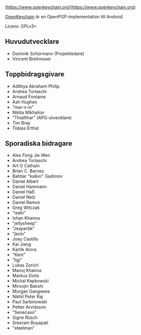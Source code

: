 [//]: # (NOTERING: Var vänlig och sätt varje mening på sin egen rad, Transifex sätter varje rad i sitt eget fält för översättningar!)

[https://www.openkeychain.org](https://www.openkeychain.org)

[OpenKeychain](https://www.openkeychain.org) är en OpenPGP-implementation till Android.

Licens: GPLv3+

[//]: # (OBS: Alfabetisk ordning)

## Huvudutvecklare
  * Dominik Schürmann (Projektledare)
  * Vincent Breitmoser

## Toppbidragsgivare
  * Adithya Abraham Philip
  * Andrea Torlaschi
  * Arnaud Fontaine
  * Ash Hughes
  * "mar-v-in"
  * Nikita Mikhailov
  * "Thialfihar" (APG-utvecklare)
  * Tim Bray
  * Tobias Erthal

## Sporadiska bidragare
  * Alex Fong Jie Wen
  * Andrea Torlaschi
  * Art O Cathain
  * Brian C. Barnes
  * Bahtiar "kalkin" Gadimov
  * Daniel Albert
  * Daniel Hammann
  * Daniel Haß
  * Daniel Nelz
  * Daniel Ramos
  * Greg Witczak
  * "iseki"
  * Ishan Khanna
  * "jellysheep"
  * "Jesperbk"
  * "jkolo"
  * Joey Castillo
  * Kai Jiang
  * Kartik Arora
  * "Kent"
  * "ligi"
  * Lukas Zorich
  * Manoj Khanna
  * Markus Doits
  * Michal Kepkowski
  * Miroojin Bakshi
  * Morgan Gangwere
  * Nikhil Peter Raj
  * Paul Sarbinowski
  * Petter Arvidsson
  * "Senecaso"
  * Signe Rüsch
  * Sreeram Boyapati
  * "steelman"
